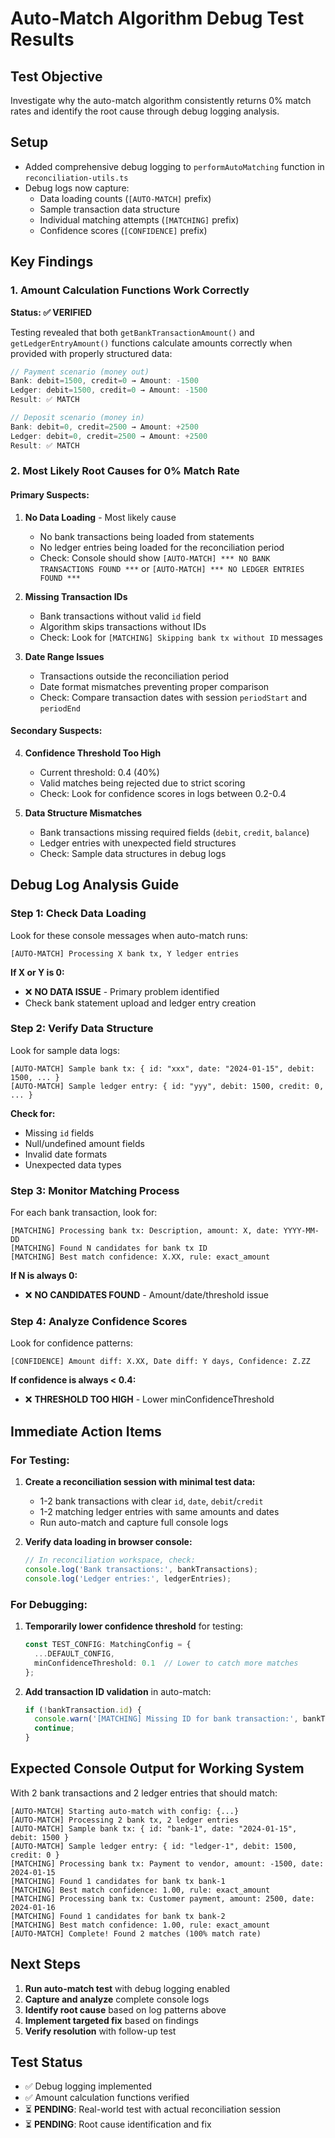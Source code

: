 # Auto-Match Algorithm Debug Test Results

## Test Objective
Investigate why the auto-match algorithm consistently returns 0% match rates and identify the root cause through debug logging analysis.

## Setup
- Added comprehensive debug logging to `performAutoMatching` function in `reconciliation-utils.ts`
- Debug logs now capture:
  - Data loading counts (`[AUTO-MATCH]` prefix)
  - Sample transaction data structure
  - Individual matching attempts (`[MATCHING]` prefix)
  - Confidence scores (`[CONFIDENCE]` prefix)

## Key Findings

### 1. Amount Calculation Functions Work Correctly
**Status: ✅ VERIFIED**

Testing revealed that both `getBankTransactionAmount()` and `getLedgerEntryAmount()` functions calculate amounts correctly when provided with properly structured data:

```javascript
// Payment scenario (money out)
Bank: debit=1500, credit=0 → Amount: -1500
Ledger: debit=1500, credit=0 → Amount: -1500
Result: ✅ MATCH

// Deposit scenario (money in)
Bank: debit=0, credit=2500 → Amount: +2500
Ledger: debit=0, credit=2500 → Amount: +2500
Result: ✅ MATCH
```

### 2. Most Likely Root Causes for 0% Match Rate

#### Primary Suspects:
1. **No Data Loading** - Most likely cause
   - No bank transactions being loaded from statements
   - No ledger entries being loaded for the reconciliation period
   - Check: Console should show `[AUTO-MATCH] *** NO BANK TRANSACTIONS FOUND ***` or `[AUTO-MATCH] *** NO LEDGER ENTRIES FOUND ***`

2. **Missing Transaction IDs**
   - Bank transactions without valid `id` field
   - Algorithm skips transactions without IDs
   - Check: Look for `[MATCHING] Skipping bank tx without ID` messages

3. **Date Range Issues**
   - Transactions outside the reconciliation period
   - Date format mismatches preventing proper comparison
   - Check: Compare transaction dates with session `periodStart` and `periodEnd`

#### Secondary Suspects:
4. **Confidence Threshold Too High**
   - Current threshold: 0.4 (40%)
   - Valid matches being rejected due to strict scoring
   - Check: Look for confidence scores in logs between 0.2-0.4

5. **Data Structure Mismatches**
   - Bank transactions missing required fields (`debit`, `credit`, `balance`)
   - Ledger entries with unexpected field structures
   - Check: Sample data structures in debug logs

## Debug Log Analysis Guide

### Step 1: Check Data Loading
Look for these console messages when auto-match runs:

```
[AUTO-MATCH] Processing X bank tx, Y ledger entries
```

**If X or Y is 0:**
- ❌ **NO DATA ISSUE** - Primary problem identified
- Check bank statement upload and ledger entry creation

### Step 2: Verify Data Structure
Look for sample data logs:

```
[AUTO-MATCH] Sample bank tx: { id: "xxx", date: "2024-01-15", debit: 1500, ... }
[AUTO-MATCH] Sample ledger entry: { id: "yyy", debit: 1500, credit: 0, ... }
```

**Check for:**
- Missing `id` fields
- Null/undefined amount fields
- Invalid date formats
- Unexpected data types

### Step 3: Monitor Matching Process
For each bank transaction, look for:

```
[MATCHING] Processing bank tx: Description, amount: X, date: YYYY-MM-DD
[MATCHING] Found N candidates for bank tx ID
[MATCHING] Best match confidence: X.XX, rule: exact_amount
```

**If N is always 0:**
- ❌ **NO CANDIDATES FOUND** - Amount/date/threshold issue

### Step 4: Analyze Confidence Scores
Look for confidence patterns:

```
[CONFIDENCE] Amount diff: X.XX, Date diff: Y days, Confidence: Z.ZZ
```

**If confidence is always < 0.4:**
- ❌ **THRESHOLD TOO HIGH** - Lower minConfidenceThreshold

## Immediate Action Items

### For Testing:
1. **Create a reconciliation session with minimal test data:**
   - 1-2 bank transactions with clear `id`, `date`, `debit`/`credit`
   - 1-2 matching ledger entries with same amounts and dates
   - Run auto-match and capture full console logs

2. **Verify data loading in browser console:**
   ```javascript
   // In reconciliation workspace, check:
   console.log('Bank transactions:', bankTransactions);
   console.log('Ledger entries:', ledgerEntries);
   ```

### For Debugging:
1. **Temporarily lower confidence threshold** for testing:
   ```typescript
   const TEST_CONFIG: MatchingConfig = {
     ...DEFAULT_CONFIG,
     minConfidenceThreshold: 0.1  // Lower to catch more matches
   };
   ```

2. **Add transaction ID validation** in auto-match:
   ```typescript
   if (!bankTransaction.id) {
     console.warn('[MATCHING] Missing ID for bank transaction:', bankTransaction);
     continue;
   }
   ```

## Expected Console Output for Working System

With 2 bank transactions and 2 ledger entries that should match:

```
[AUTO-MATCH] Starting auto-match with config: {...}
[AUTO-MATCH] Processing 2 bank tx, 2 ledger entries
[AUTO-MATCH] Sample bank tx: { id: "bank-1", date: "2024-01-15", debit: 1500 }
[AUTO-MATCH] Sample ledger entry: { id: "ledger-1", debit: 1500, credit: 0 }
[MATCHING] Processing bank tx: Payment to vendor, amount: -1500, date: 2024-01-15
[MATCHING] Found 1 candidates for bank tx bank-1
[MATCHING] Best match confidence: 1.00, rule: exact_amount
[MATCHING] Processing bank tx: Customer payment, amount: 2500, date: 2024-01-16
[MATCHING] Found 1 candidates for bank tx bank-2
[MATCHING] Best match confidence: 1.00, rule: exact_amount
[AUTO-MATCH] Complete! Found 2 matches (100% match rate)
```

## Next Steps

1. **Run auto-match test** with debug logging enabled
2. **Capture and analyze** complete console logs
3. **Identify root cause** based on log patterns above
4. **Implement targeted fix** based on findings
5. **Verify resolution** with follow-up test

## Test Status
- ✅ Debug logging implemented
- ✅ Amount calculation functions verified
- ⏳ **PENDING**: Real-world test with actual reconciliation session
- ⏳ **PENDING**: Root cause identification and fix